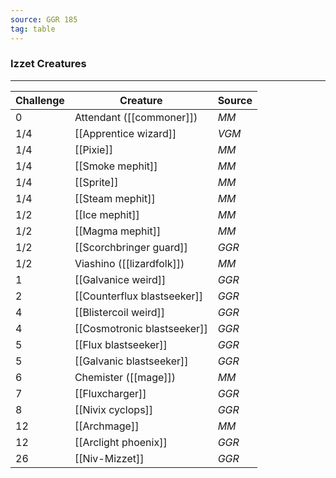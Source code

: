 ```yaml
---
source: GGR 185
tag: table
---
```


### Izzet Creatures
---
|Challenge|Creature|Source|
|----|----------|----|
|0|Attendant ([[commoner]])|_MM_|
|1/4|[[Apprentice wizard]]|_VGM_|
|1/4|[[Pixie]]|_MM_|
|1/4|[[Smoke mephit]]|_MM_|
|1/4|[[Sprite]]|_MM_|
|1/4|[[Steam mephit]]|_MM_|
|1/2|[[Ice mephit]]|_MM_|
|1/2|[[Magma mephit]]|_MM_|
|1/2|[[Scorchbringer guard]]|_GGR_|
|1/2|Viashino ([[lizardfolk]])|_MM_|
|1|[[Galvanice weird]]|_GGR_|
|2|[[Counterflux blastseeker]]|_GGR_|
|4|[[Blistercoil weird]]|_GGR_|
|4|[[Cosmotronic blastseeker]]|_GGR_|
|5|[[Flux blastseeker]]|_GGR_|
|5|[[Galvanic blastseeker]]|_GGR_|
|6|Chemister ([[mage]])|_MM_|
|7|[[Fluxcharger]]|_GGR_|
|8|[[Nivix cyclops]]|_GGR_|
|12|[[Archmage]]|_MM_|
|12|[[Arclight phoenix]]|_GGR_|
|26|[[Niv-Mizzet]]|_GGR_|

